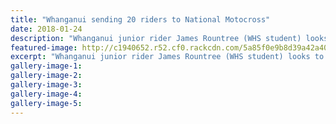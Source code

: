 ```yaml
---
title: "Whanganui sending 20 riders to National Motocross"
date: 2018-01-24
description: "Whanganui junior rider James Rountree (WHS student) looks to step it up a notch at the Honda NZ Motocross Grand Prix at Woodville..."
featured-image: http://c1940652.r52.cf0.rackcdn.com/5a85f0e9b8d39a42a400072a/james-rountree-24-jan.jpg
excerpt: "Whanganui junior rider James Rountree (WHS student) looks to step it up a notch at the Honda New Zealand Motocross Grand Prix at Woodville."
gallery-image-1: 
gallery-image-2: 
gallery-image-3: 
gallery-image-4: 
gallery-image-5: 
---
```


